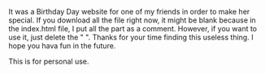 It was a Birthday Day website for one of my friends in order to make her special. 
If you download all the file right now, it might be blank because in the index.html file, 
I put all the <body> part as a comment. However, if you want to use it, just delete the
" <!-- -->". Thanks for your time finding this useless thing. I hope you hava fun in the 
future. 

This is for personal use.
